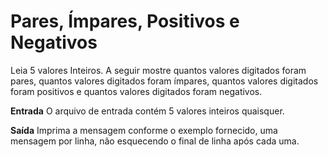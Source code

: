 # Pares, Ímpares, Positivos e Negativos
Leia 5 valores Inteiros. A seguir mostre quantos valores digitados foram pares, quantos valores digitados foram ímpares, quantos valores digitados foram positivos e quantos valores digitados foram negativos.

**Entrada**
O arquivo de entrada contém 5 valores inteiros quaisquer.

**Saída**
Imprima a mensagem conforme o exemplo fornecido, uma mensagem por linha, não esquecendo o final de linha após cada uma.